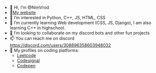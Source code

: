- 👋 Hi, I’m @NimVrod
- 🧾[My website](https://nimvrod.github.io/Page/)
- 👀 I’m interested in Python, C++, JS, HTML, CSS
- 🌱 I’m currently learning Web development (CSS, JS, Django), I am also learning C++ in highschool. 
- 💞️ I’m looking to collaborate on my discord bots and other fun projects
- 📫 You can reach me on discord https://discord.com/users/308896358603948032
- 🦞 My profiles on coding platforms:
  - [Leetcode](https://leetcode.com/NimVrod/)
  - [Codesignal](https://app.codesignal.com/profile/nimvrod)
  - [Codepen](https://codepen.io/nimvrod)

<!---
NimVrod/NimVrod is a ✨ special ✨ repository because its `README.md` (this file) appears on your GitHub profile.
You can click the Preview link to take a look at your changes.
--->

